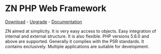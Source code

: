 # ZN PHP Web Framework
[Download](http://www.znframework.com/framework/download) - 
[Upgrade](http://www.znframework.com/framework/upgrade) - 
[Documentation](http://www.znframework.com/documentation)

<p>
ZN aimed at simplicity. 
It is very easy access to objects. 
Easy integration of internal and external structure. 
It is also flexible. 
PHP versions 5.6.0 and above are supported. 
Generally it complies with the PSR standards. 
It contains exclusively. 
Multiple applications are suitable for development.
</p>
